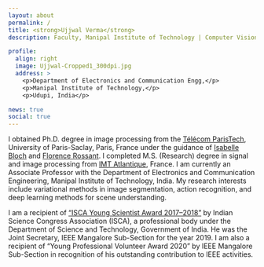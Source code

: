 ```yaml
---
layout: about
permalink: /
title: <strong>Ujjwal Verma</strong>
description: Faculty, Manipal Institute of Technology | Computer Vision and Machine Learning

profile:
  align: right
  image: Ujjwal-Cropped1_300dpi.jpg
  address: >
    <p>Department of Electronics and Communication Engg,</p>
    <p>Manipal Institute of Technology,</p>
    <p>Udupi, India</p>

news: true
social: true
---
```

I obtained Ph.D. degree in image processing from the [Télécom ParisTech](https://www.telecom-paris.fr/), University of Paris-Saclay, Paris, France under the guidance of [Isabelle Bloch](https://perso.telecom-paristech.fr/bloch/) and [Florence Rossant](https://sites.google.com/site/rossantflorence/home/about-me). I completed M.S. (Research) degree in signal and image processing from [IMT Atlantique](http://imt-atlantique.fr/), France. I am  currently an Associate Professor with the Department of Electronics and Communication Engineering, Manipal Institute of Technology, India. My research interests include variational methods in image segmentation, action recognition, and deep learning methods for scene understanding. 


I am a recipient of [“ISCA Young Scientist Award 2017–2018”](http://www.sciencecongress.nic.in/young_scientists_awards_17-18.php) by Indian Science Congress Association (ISCA), a professional body under the Department of Science and Technology, Government of India. He was the Joint Secretary, IEEE Mangalore Sub-Section for the year 2019. I am also a recipient of “Young Professional Volunteer Award 2020” by IEEE Mangalore Sub-Section in recognition of his outstanding contribution to IEEE activities.

